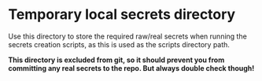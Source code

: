 # Temporary local secrets directory

Use this directory to store the required raw/real secrets when running the secrets creation scripts, as this is used as the scripts directory path.

**This directory is excluded from git, so it should prevent you from committing any real secrets to the repo. But always double check though!**